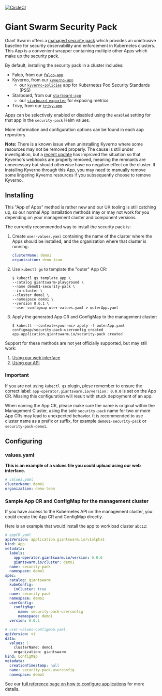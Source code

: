[![CircleCI](https://circleci.com/gh/giantswarm/security-pack.svg?style=shield)](https://circleci.com/gh/giantswarm/security-pack)

# Giant Swarm Security Pack

Giant Swarm offers a [managed security pack][security-pack] which provides an unintrusive baseline for security observability and enforcement in Kubernetes clusters. This App is a convenient wrapper containing multiple other Apps which make up the security pack.

By default, installing the security pack in a cluster includes:

- Falco, from our [`falco-app`][falco-app]
- Kyverno, from our [`kyverno-app`][kyverno-app]
  - our [`kyverno-policies`][kyverno-policies] app for Kubernetes Pod Security Standards (PSS)
- Starboard, from our [`starboard-app`][starboard-app]
  - our [`starboard-exporter`][starboard-exporter] for exposing metrics
- Trivy, from our [`trivy-app`][trivy-app]

Apps can be selectively enabled or disabled using the `enabled` setting for that app in the `security-pack` Helm values.

More information and configuration options can be found in each app repository.

**Note:** There is a known issue when uninstalling Kyverno where some resources may not be removed properly. The cause is still under investigation, but a [recent update](https://github.com/kyverno/kyverno/issues/3111) has improved the situation so that Kyverno's webhooks are properly removed, meaning the remnants are unnecessary but should otherwise have no negative effect on the cluster. If installing Kyverno through this App, you may need to manually remove some lingering Kyverno resources if you subsequently choose to remove Kyverno.

## Installing

This "App of Apps" method is rather new and our UX tooling is still catching up, so our normal App installation methods may or may not work for you depending on your management cluster and component versions.

The currently recommended way to install the security pack is:

1. Create `user-values.yaml` containing the name of the cluster where the Apps should be installed, and the organization where that cluster is running:

    ```yaml
    clusterName: demo1
    organization: demo-team
    ```

2. Use `kubectl gs` to template the "outer" App CR:

    ```shell
    $ kubectl gs template app \
    --catalog giantswarm-playground \
    --name demo01-security-pack \
    --in-cluster \
    --cluster demo1 \
    --namespace demo1 \
    --version 0.0.1 \
    --user-configmap user-values.yaml > outerApp.yaml
    ```

3. Apply the generated App CR and ConfigMap to the management cluster:

    ```shell
    $ kubectl --context=<your-mc> apply -f outerApp.yaml
    configmap/security-pack-userconfig created
    app.application.giantswarm.io/security-pack created
    ```

Support for these methods are not yet officially supported, but may still work:

1. [Using our web interface](https://docs.giantswarm.io/ui-api/web/app-platform/#installing-an-app)
2. [Using our API](https://docs.giantswarm.io/api/#operation/createClusterAppV5)

### **Important**

If you are not using `kubectl gs` plugin, plese remember to ensure the correct label: `app-operator.giantswarm.io/version: 0.0.0` is set on the App CR. Missing this configuration will result with stuck deployment of an app.

When naming the App CR, please make sure the name is original within the Management Cluster, using the sole `security-pack`
name for two or more App CRs may lead to unexpected behavior. It is recommended to use cluster name as a prefix or suffix,
for example `demo01-security-pack` or `security-pack-demo1`.

## Configuring

### values.yaml

**This is an example of a values file you could upload using our web interface.**

```yaml
# values.yaml
clusterName: demo1
organization: demo-team
```

### Sample App CR and ConfigMap for the management cluster

If you have access to the Kubernetes API on the management cluster, you could create
the App CR and ConfigMap directly.

Here is an example that would install the app to
workload cluster `abc12`:

```yaml
# appCR.yaml
apiVersion: application.giantswarm.io/v1alpha1
kind: App
metadata:
  labels:
    app-operator.giantswarm.io/version: 0.0.0
    giantswarm.io/cluster: demo1
  name: security-pack
  namespace: demo1
spec:
  catalog: giantswarm
  kubeConfig:
    inCluster: true
  name: security-pack
  namespace: demo1
  userConfig:
    configMap:
      name: security-pack-userconfig
      namespace: demo1
  version: 0.0.1
```

```yaml
# user-values-configmap.yaml
apiVersion: v1
data:
  values: |
    clusterName: demo1
    organization: giantswarm
kind: ConfigMap
metadata:
  creationTimestamp: null
  name: security-pack-userconfig
  namespace: demo1
```

See our [full reference page on how to configure applications](https://docs.giantswarm.io/app-platform/app-configuration/) for more details.

[falco-app]: https://github.com/giantswarm/falco-app
[kyverno-app]: https://github.com/giantswarm/kyverno-app
[kyverno-policies]: https://github.com/giantswarm/kyverno-policies/
[security-pack]: https://docs.giantswarm.io/app-platform/apps/security/
[starboard-app]: https://github.com/giantswarm/starboard-app
[starboard-exporter]: https://github.com/giantswarm/starboard-exporter/
[trivy-app]: https://github.com/giantswarm/trivy-app/
